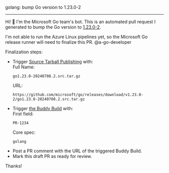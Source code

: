 golang: bump Go version to 1.23.0-2

---

Hi! 👋 I'm the Microsoft Go team's bot. This is an automated pull request I generated to bump the Go version to [1.23.0-2](https://github.com/microsoft/go/releases/tag/v1.23.0-2).

I'm not able to run the Azure Linux pipelines yet, so the Microsoft Go release runner will need to finalize this PR. @a-go-developer

Finalization steps:
- Trigger [Source Tarball Publishing](https://dev.azure.com/mariner-org/mariner/_build?definitionId=2284) with:  
  Full Name:  
  ```
  go1.23.0-20240708.2.src.tar.gz
  ```
  URL:  
  ```
  https://github.com/microsoft/go/releases/download/v1.23.0-2/go1.23.0-20240708.2.src.tar.gz
  ```
- Trigger [the Buddy Build](https://dev.azure.com/mariner-org/mariner/_build?definitionId=2190) with:  
  First field:  
  ```
  PR-1234
  ```
  Core spec:  
  ```
  golang
  ```
- Post a PR comment with the URL of the triggered Buddy Build.
- Mark this draft PR as ready for review.

Thanks!
